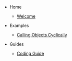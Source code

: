 - Home

    - [Welcome](/)

- Examples

     - [Calling Objects Cyclically](cyclic-instance.md)

- Guides

    - [Coding Guide](coding-guide.md)